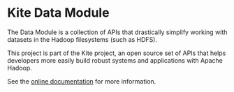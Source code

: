 # Kite Data Module

The Data Module is a collection of APIs that drastically simplify working with datasets
in the Hadoop filesystems (such as HDFS).

This project is part of the Kite project, an open source
set of APIs that helps developers more easily build robust systems and applications
with Apache Hadoop.

See the [online documentation](http://kitesdk.org/docs/current/) for
more information.

